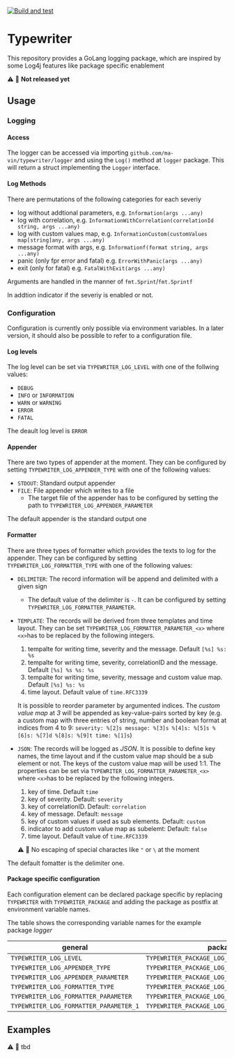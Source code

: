 [![Build and test](https://github.com/Ma-Vin/typewriter/actions/workflows/go-build.yaml/badge.svg)](https://github.com/Ma-Vin/typewriter/actions/workflows/go-build.yaml)


# Typewriter

This repository provides a GoLang logging package, which are inspired by some Log4j features like package specific enablement

:warning: :construction: **Not released yet**

## Usage

### Logging

#### Access

The logger can be accessed via importing `github.com/ma-vin/typewriter/logger` and using the `Log()` method at `logger` package. This will return a struct implementing the `Logger` interface.

#### Log Methods

There are permutations of the following categories for each severiy

* log without addtional parameters, e.g. `Information(args ...any)`
* log with correlation, e.g. `InformationWithCorrelation(correlationId string, args ...any)`
* log with custom values map, e.g. `InformationCustom(customValues map[string]any, args ...any)`
* message format with args, e.g. `Informationf(format string, args ...any)`
* panic (only fpr error and fatal) e.g. `ErrorWithPanic(args ...any)`
* exit (only for fatal) e.g. `FatalWithExit(args ...any)`

Arguments are handled in the manner of `fmt.Sprint`/`fmt.Sprintf`

In addtion indicator if the severiy is enabled or not.

### Configuration

Configuration is currently only possible via environment variables. In a later version, it should also be possible to refer to a configuration file.

#### Log levels

The log level can be set via `TYPEWRITER_LOG_LEVEL` with one of the follwing values:

* `DEBUG`
* `INFO` or `INFORMATION`
* `WARN` or `WARNING`
* `ERROR`
* `FATAL`

The deault log level is `ERROR`

#### Appender

There are two types of appender at the moment. They can be configured by setting `TYPEWRITER_LOG_APPENDER_TYPE` with one of the following values:

* `STDOUT`: Standard output appender
* `FILE`: File appender which writes to a file
  * The target file of the appender has to be configured by setting the path to `TYPEWRITER_LOG_APPENDER_PARAMETER`  

The default appender is the standard output one

#### Formatter

There are three types of formatter which provides the texts to log for the appender. They can be configured by setting `TYPEWRITER_LOG_FORMATTER_TYPE` with one of the following values:

* `DELIMITER`: The record information will be append and delimited with a given sign
  * The default value of the delimiter is ` - `. It can be configured by setting `TYPEWRITER_LOG_FORMATTER_PARAMETER`.
* `TEMPLATE`: The records will be derived from three templates and time layout. They can be set `TYPEWRITER_LOG_FORMATTER_PARAMETER_<x>` where `<x>`has to be replaced by the following integers.
  1. tempalte for writing time, severity and the message. Default `[%s] %s: %s`
  2. tempalte for writing time, severity, correlationID and the message. Default `[%s] %s %s: %s`
  3. tempalte for writing time, severity, message and custom value map. Default `[%s] %s: %s`
  4. time layout. Default value of `time.RFC3339`

  It is possible to reorder parameter by argumented indices. The *custom value map* at *3* will be appended as key-value-pairs sorted by key (e.g. a custom map with three entries of string, number and boolean format at indices from 4 to 9: `severity: %[2]s message: %[3]s %[4]s: %[5]s %[6]s: %[7]d %[8]s: %[9]t time: %[1]s`)
* `JSON`: The records will be logged as *JSON*. It is possible to define key names, the time layout and if the custom value map should be a sub element or not. The keys of the custom value map will be used 1:1. The properties can be set via `TYPEWRITER_LOG_FORMATTER_PARAMETER_<x>` where `<x>`has to be replaced by the following integers.
  1. key of time. Default `time`
  2. key of severity. Default: `severity`
  3. key of correlationID. Default: `correlation`
  4. key of message. Default:  `message`
  5. key of custom values if used as sub elements. Default: `custom`
  6. indicator to add custom value map as subelemt: Default: `false`
  7. time layout. Default value of `time.RFC3339`
  
  :warning: :construction: No escaping of special charactes like `"` or `\` at the moment

The default fomatter is the delimiter one.

#### Package specific configuration

Each configuration element can be declared package specific by replacing `TYPEWRITER` with `TYPEWRITER_PACKAGE` and adding the package as postfix at environment variable names.

The table shows the corresponding variable names for the example package *logger*

| general                                | package specific                                      |
|----------------------------------------|-------------------------------------------------------|
| `TYPEWRITER_LOG_LEVEL`                 | `TYPEWRITER_PACKAGE_LOG_LEVEL_LOGGER`                 |
| `TYPEWRITER_LOG_APPENDER_TYPE`         | `TYPEWRITER_PACKAGE_LOG_APPENDER_TYPE_LOGGER`         |
| `TYPEWRITER_LOG_APPENDER_PARAMETER`    | `TYPEWRITER_PACKAGE_LOG_APPENDER_PARAMETER_LOGGER`    |
| `TYPEWRITER_LOG_FORMATTER_TYPE`        | `TYPEWRITER_PACKAGE_LOG_FORMATTER_TYPE_LOGGER`        |
| `TYPEWRITER_LOG_FORMATTER_PARAMETER`   | `TYPEWRITER_PACKAGE_LOG_FORMATTER_PARAMETER_LOGGER`   |
| `TYPEWRITER_LOG_FORMATTER_PARAMETER_1` | `TYPEWRITER_PACKAGE_LOG_FORMATTER_PARAMETER_LOGGER_1` |

## Examples

:warning: :construction: tbd
